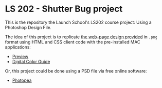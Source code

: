 # LS 202 - Shutter Bug project

This is the repository the Launch School's LS202 course project: Using a Photoshop Design File.

The idea of this project is to replicate [the web-page design provided](assets/images/site_design.png) in `.png` format using HTML and CSS client code with the pre-installed MAC applications:
  - [Preview](https://support.apple.com/en-gb/guide/preview/welcome/mac)
  - [Digital Color Guide](https://support.apple.com/en-gb/guide/digital-color-meter/welcome/mac)

Or, this project could be done using a PSD file via free online software:
  - [Photopea](https://www.photopea.com/)